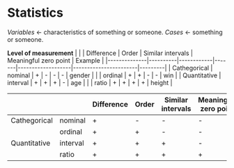 # Statistics

_Variables_ <- characteristics of something or someone.
_Cases_ <- something or someone.

__Level of measurement__
|              |          | Difference | Order | Similar intervals | Meaningful zero point | Example |
|--------------|----------|------------|-------|-------------------|-----------------------|---------|
| Cathegorical | nominal  | +          | -     | -                 | -                     | gender  |
|              | ordinal  | +          | +     | -                 | -                     | win     |
| Quantitative | interval | +          | +     | +                 | -                     | age     |
|              | ratio    | +          | +     | +                 | +                     | height  |


|              |          | Difference | Order | Similar intervals | Meaningful zero point |
|--------------|----------|------------|-------|-------------------|-----------------------|
| Cathegorical | nominal  | +          | -     | -                 | -                     |
|              | ordinal  | +          | +     | -                 | -                     |
| Quantitative | interval | +          | +     | +                 | -                     |
|              | ratio    | +          | +     | +                 | +                     |